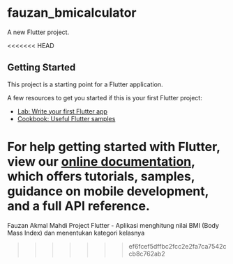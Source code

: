 # fauzan_bmicalculator

A new Flutter project.

<<<<<<< HEAD
## Getting Started

This project is a starting point for a Flutter application.

A few resources to get you started if this is your first Flutter project:

- [Lab: Write your first Flutter app](https://flutter.dev/docs/get-started/codelab)
- [Cookbook: Useful Flutter samples](https://flutter.dev/docs/cookbook)

For help getting started with Flutter, view our
[online documentation](https://flutter.dev/docs), which offers tutorials,
samples, guidance on mobile development, and a full API reference.
=======
Fauzan Akmal Mahdi
Project Flutter - Aplikasi menghitung nilai BMI (Body Mass Index) dan menentukan kategori kelasnya
>>>>>>> ef6fcef5dffbc2fcc2e2fa7ca7542ccb8c762ab2

